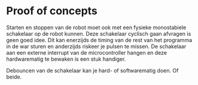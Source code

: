 # Proof of concepts

Starten en stoppen van de robot moet ook met een fysieke monostabiele schakelaar op de robot kunnen. Deze schakelaar cyclisch gaan afvragen is geen goed idee. Dit kan enerzijds de timing van de rest van het programma in de war sturen en anderzijds riskeer je pulsen te missen. De schakelaar aan een externe interrupt van de microcontroller hangen en deze hardwarematig te bewaken is een stuk handiger.

Debouncen van de schakelaar kan je hard- of softwarematig doen. Of beide.
